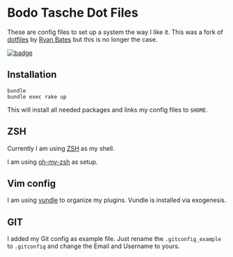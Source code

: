 # Bodo Tasche Dot Files #

These are config files to set up a system the way I like it. This was a
fork of  [dotfiles](http://github.com/ryanb/dotfiles) by [Ryan Bates](http://railscasts.com/)
but this is no longer the case.

[![badge](http://img.shields.io/badge/%F0%9F%9A%80-Created_with_Exogenesis-be1d77.svg)](https://github.com/moonglum/exogenesis)


## Installation ##

    bundle
    bundle exec rake up

This will install all needed packages and links my config files to ``$HOME``.

## ZSH ##

Currently I am  using [ZSH](http://www.zsh.org/) as my shell.

I am using [oh-my-zsh](https://github.com/robbyrussell/oh-my-zsh/) as setup.

## Vim config ##

I am using [vundle](https://github.com/gmarik/vundle) to organize my plugins. Vundle
is installed via exogenesis.

## GIT ##

I added my Git config as example file. Just rename the
``.gitconfig_example`` to ``.gitconfig`` and change the Email and Username to
yours.
